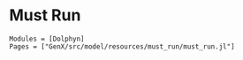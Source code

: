 # Must Run
```@autodocs
Modules = [Dolphyn]
Pages = ["GenX/src/model/resources/must_run/must_run.jl"]
```